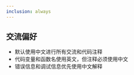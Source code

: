 ```yaml
---  
inclusion: always  
---  
```

  
## 交流偏好  
- 默认使用中文进行所有交流和代码注释  
- 代码变量和函数名使用英文，但注释必须使用中文  
- 错误信息和调试信息优先使用中文解释  
